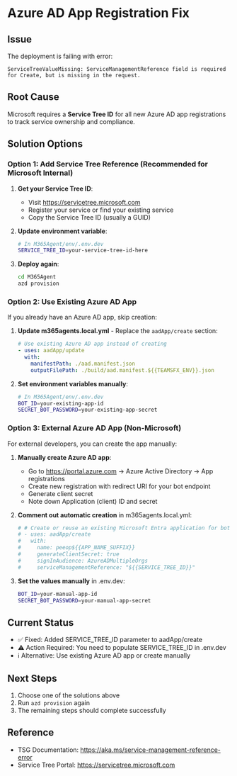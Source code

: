 # Azure AD App Registration Fix

## Issue
The deployment is failing with error:
```
ServiceTreeValueMissing: ServiceManagementReference field is required for Create, but is missing in the request.
```

## Root Cause
Microsoft requires a **Service Tree ID** for all new Azure AD app registrations to track service ownership and compliance.

## Solution Options

### Option 1: Add Service Tree Reference (Recommended for Microsoft Internal)
1. **Get your Service Tree ID**:
   - Visit https://servicetree.microsoft.com
   - Register your service or find your existing service
   - Copy the Service Tree ID (usually a GUID)

2. **Update environment variable**:
   ```bash
   # In M365Agent/env/.env.dev
   SERVICE_TREE_ID=your-service-tree-id-here
   ```

3. **Deploy again**:
   ```bash
   cd M365Agent
   azd provision
   ```

### Option 2: Use Existing Azure AD App
If you already have an Azure AD app, skip creation:

1. **Update m365agents.local.yml** - Replace the `aadApp/create` section:
   ```yaml
   # Use existing Azure AD app instead of creating
   - uses: aadApp/update
     with:
       manifestPath: ./aad.manifest.json
       outputFilePath: ./build/aad.manifest.${{TEAMSFX_ENV}}.json
   ```

2. **Set environment variables manually**:
   ```bash
   # In M365Agent/env/.env.dev
   BOT_ID=your-existing-app-id
   SECRET_BOT_PASSWORD=your-existing-app-secret
   ```

### Option 3: External Azure AD App (Non-Microsoft)
For external developers, you can create the app manually:

1. **Manually create Azure AD app**:
   - Go to https://portal.azure.com → Azure Active Directory → App registrations
   - Create new registration with redirect URI for your bot endpoint
   - Generate client secret
   - Note down Application (client) ID and secret

2. **Comment out automatic creation** in m365agents.local.yml:
   ```yaml
   # # Create or reuse an existing Microsoft Entra application for bot.
   # - uses: aadApp/create
   #   with:
   #     name: peeop${{APP_NAME_SUFFIX}}
   #     generateClientSecret: true
   #     signInAudience: AzureADMultipleOrgs
   #     serviceManagementReference: "${{SERVICE_TREE_ID}}"
   ```

3. **Set the values manually** in .env.dev:
   ```bash
   BOT_ID=your-manual-app-id
   SECRET_BOT_PASSWORD=your-manual-app-secret
   ```

## Current Status
- ✅ Fixed: Added SERVICE_TREE_ID parameter to aadApp/create
- ⚠️ Action Required: You need to populate SERVICE_TREE_ID in .env.dev
- ℹ️ Alternative: Use existing Azure AD app or create manually

## Next Steps
1. Choose one of the solutions above
2. Run `azd provision` again
3. The remaining steps should complete successfully

## Reference
- TSG Documentation: https://aka.ms/service-management-reference-error
- Service Tree Portal: https://servicetree.microsoft.com
